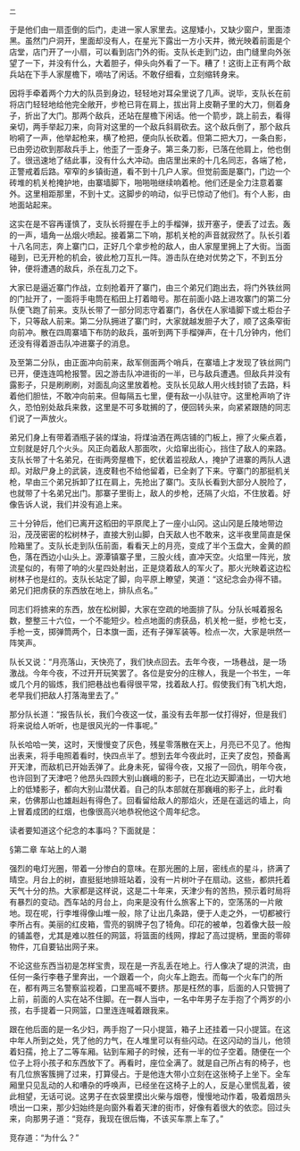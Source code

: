     二 

   于是他们由一扇歪倒的后门，走进一家人家里去。这屋矮小，又缺少窗户，里面漆黑。虽然门户洞开，里面却没有人，在星光下露出一方小天井，微光映着前面是个店堂，店门开了一小扇，可以看到店门外的街。支队长走到门边，由门缝里向外张望了一下，并没有什么，大着胆子，伸头向外看了一下。糟了！这街上正有两个敌兵站在下手人家屋檐下，嘀咕了闲话。不敢仔细看，立刻缩转身来。

   因将手牵着两个力大的队员到身边，轻轻地对耳朵里说了几声。说毕，支队长在前将店门轻轻地给他完全敞开，步枪已背在肩上，拔出背上皮鞘子里的大刀，侧着身子，折出了大门。那两个敌兵，还站在屋檐下闲话。他一个箭步，跳上前去，看得亲切，两手举起刀来，向背对这里的一个敌兵斜肩砍去。这个敌兵倒了，那个敌兵哟嗬了一声，他举起枪来，横了枪把，便向队长砍着。但第二把大刀，一条白影，已由旁边砍到那敌兵手上，他歪了一歪身子。第三条刀影，已落在他肩上，他也倒了。很迅速地了结此事，没有什么大冲动。由店里出来的十几名同志，各端了枪，正警戒着后路。窄窄的乡镇街道，看不到十几户人家。但觉前面是寨门，门边一个砖堆的机关枪掩护地，由寨墙脚下，啪啪啪继续响着枪。他们还是全力注意着寨外。这里相距那里，不到十丈。这脚步的响动，似乎已惊动了他们。有个人影，由地面站起来。

   这实在是不容再谨慎了，支队长将握在手上的手榴弹，拔开塞子，便丢了过去。轰的一声，墙角一丛烟火喷起。接着第二下响，那机关枪的声音就寂然了。队长引着十八名同志，奔上寨门口，正好几个拿步枪的敌人，由人家屋里拥上了大街。当面碰到，已无开枪的机会，彼此枪刀互扎一阵。游击队在绝对优势之下，不到五分钟，便将遭遇的敌兵，杀在乱刀之下。

   大家已是逼近寨门作战，立刻抢着开了寨门，由三个弟兄们跑出去，将门外铁丝网的门扯开了，一面将手电筒在稻田上打着暗号。那在前面小路上进攻寨门的第二分队便飞跑了前来。支队长带了一部分同志守着寨门，各伏在人家墙脚下或土柜台子下，只等敌人前来。第二分队拥进了寨门时，大家就越发胆子大了，顺了这条窄街向前冲。散在四周寨墙下布防的敌兵，虽听到两下手榴弹声，在十几分钟内，他们还没有得着游击队冲进寨子的消息。

   及至第二分队，由正面冲向前来，敌军侧面两个哨兵，在寨墙上才发现了铁丝网门已开，便连连鸣枪报警。因之游击队冲进街的一半，已与敌兵遭遇。但敌兵并没有露影子，只是刷刷刷，对面乱向这里放着枪。支队长见敌人用火线封锁了去路，料着他们胆怯，不敢冲向前来。但每隔五七里，便有敌一小队驻守。这里枪声响了许久，恐怕别处敌兵来救，这里是不可多耽搁的了，便回转头来，向紧紧跟随的同志们说了一声放火。

   弟兄们身上有带着酒瓶子装的煤油，将煤油洒在两店铺的门板上，擦了火柴点着，立刻就是好几个火头。风正向着敌人那面吹，火焰窜出街心，挡住了敌人的来路。支队长带了十名弟兄，在街两旁屋檐下，蛇伏着监视敌人，掩护了进寨的两队人退却。对敌尸身上的武装，连皮鞋也不给他留着，已全剥了下来。守寨门的那挺机关枪，早由三个弟兄拆卸了扛在肩上，先抢出了寨门。支队长看到大部分人脱险了，也就带了十名弟兄出门。那寨子里街上，敌人的步枪，还隔了火焰，不住放着。好像告诉人说，我们并没有追上来。

   三十分钟后，他们已离开这稻田的平原爬上了一座小山冈。这山冈是丘陵地带边沿，茂茂密密的松树林子，直接大别山脚，白天敌人也不敢来，这半夜里简直是保险箱里了。支队长走到队伍前面，看看天上的月亮，变成了半个玉盘大，金黄的颜色，落在西边小山头上。源潭镇寨子里，三股火线，直冲天空。火焰里一阵光，放流星似的，有带了响的火星四处射出，正是烧着敌人的军火了。那火光映着这边松树林子也是红的。支队长站定了脚，向平原上瞭望，笑道：“这纪念会办得不错。弟兄们把虏获的东西放在地上，排队点名。”

   同志们将掳来的东西，放在松树脚，大家在空疏的地面排了队。分队长喊着报名数，整整三十六位，一个不能短少。检点地面的虏获品，机关枪一挺，步枪七支，手枪一支，掷弹筒两个，日本旗一面，还有子弹军装等。检点一次，大家是哄然一阵笑声。

   队长又说：“月亮落山，天快亮了，我们快点回去。去年今夜，一场巷战，是一场激战。今年今夜，不过开开玩笑罢了。各位是安分的庄稼人，我是一个书生，一年或几个月的锻炼，我们把巷战也看得很平常，找着敌人打。假使我们有飞机大炮，老早我们把敌人打落海里去了。”

   那分队长道：“报告队长，我们今夜这一仗，虽没有去年那一仗打得好，但是我们将来说给人听听，也是很风光的一件事呢。”

   队长哈哈一笑，这时，天慢慢变了灰色，残星零落散在天上，月亮已不见了。他掏出表来，将手电照着看时，快四点半了。想到去年今夜此时，正夹了皮包，预备离开天津，而敌机已开始丢弹了。此身未死，留得今夜，又报了一回仇，明年今夜，也许回到了天津吧？他昂头四顾大别山巍峨的影子，已在北边天脚涌出，一切大地上的低矮影子，都向大别山潜伏着。自己的队本部就在那巍峨的影子上，此时看来，仿佛那山也雄赳赳有得色了。回看留给敌人的那焰火，还是在遥远的墙上，向上冒着成团的红烟，也像很高兴地恭祝他这个周年纪念。

   读者要知道这个纪念的本事吗？下面就是：

   §第二章 车站上的人潮

   强烈的电灯光圈，带着一分惨白的意味。在那光圈的上层，密线点的星斗，挤满了晴空。月台上的树，直挺挺地排班站着，没有一片树叶子在扇动。这些，都烘托着天气十分的热。大家都是这样说，这是二十年来，天津少有的苦热，预示着时局将有暴烈的变动。西车站的月台上，向来是没有什么旅客上下的，空荡荡的一片敞地。现在呢，行李堆得像山堆一般，除了让出几条路，便于人走之外，一切都被行李所占有。美丽的红皮箱，雪亮的钢牌子包了犄角。印花的被单，包着像大鼓一般的铺盖卷，尤其是难以胜任的网篮，将篮面的线网，撑起了高过提柄，里面的零碎物件，兀自要钻出网子来。

   不论这些东西当初是怎样宝贵，现在是一齐乱丢在地上。行人像决了堤的洪流，由任何一条行李巷子里奔出，一个跟着一个，向火车上跑去。而每一个火车门的所在，都有两三名警察监视着，口里高喊不要挤。那是枉然的事，后面的人只管拥了上前，前面的人实在站不住脚。在一群人当中，一名中年男子左手抱了个两岁的小孩，右手提着一只网篮，口里连连喊着跟我来。

   跟在他后面的是一名少妇，两手抱了一只小提篮，箱子上还挂着一只小提篮。在这中年人所到之处，凭了他的力气，在人堆里可以有些闪动。在这闪动的当儿，他领着妇孺，抢上了二等车厢。钻到车厢子的时候，还有一半的位子空着。随便在一个位子上将小孩子和东西放下了。再看时，座位全满了。就是自己所占有的椅子，也有几位旅客簇拥了过来，打算侵占。于是他连大带小立刻在这张椅子上坐下。全车厢里只见乱动的人和嘈杂的呼唤声，已经坐在这椅子上的人，反是心里慌乱着，彼此相望，无话可说。这男子在衣袋里摸出火柴与烟卷，慢慢地动作着，吸着烟昂头喷出一口来，那少妇始终是向窗外看着天津的街市，好像有着很大的依恋。回过头来，向那男子道：“竞存，我现在很后悔，不该买车票上车了。”

   竞存道：“为什么？”

